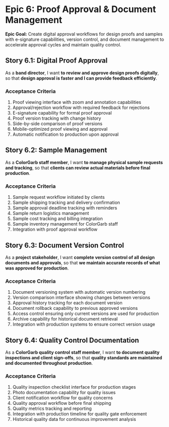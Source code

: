# Epic 6: Proof Approval & Document Management

**Epic Goal:** Create digital approval workflows for design proofs and samples with e-signature capabilities, version control, and document management to accelerate approval cycles and maintain quality control.

## Story 6.1: Digital Proof Approval

As a **band director**,
I want **to review and approve design proofs digitally**,
so that **design approval is faster and I can provide feedback efficiently**.

### Acceptance Criteria
1. Proof viewing interface with zoom and annotation capabilities
2. Approval/rejection workflow with required feedback for rejections
3. E-signature capability for formal proof approval
4. Proof version tracking with change history
5. Side-by-side comparison of proof versions
6. Mobile-optimized proof viewing and approval
7. Automatic notification to production upon approval

## Story 6.2: Sample Management

As a **ColorGarb staff member**,
I want **to manage physical sample requests and tracking**,
so that **clients can review actual materials before final production**.

### Acceptance Criteria
1. Sample request workflow initiated by clients
2. Sample shipping tracking and delivery confirmation
3. Sample approval deadline tracking with reminders
4. Sample return logistics management
5. Sample cost tracking and billing integration
6. Sample inventory management for ColorGarb staff
7. Integration with proof approval workflow

## Story 6.3: Document Version Control

As a **project stakeholder**,
I want **complete version control of all design documents and approvals**,
so that **we maintain accurate records of what was approved for production**.

### Acceptance Criteria
1. Document versioning system with automatic version numbering
2. Version comparison interface showing changes between versions
3. Approval history tracking for each document version
4. Document rollback capability to previous approved versions
5. Access control ensuring only current versions are used for production
6. Archive capability for historical document retrieval
7. Integration with production systems to ensure correct version usage

## Story 6.4: Quality Control Documentation

As a **ColorGarb quality control staff member**,
I want **to document quality inspections and client sign-offs**,
so that **quality standards are maintained and documented throughout production**.

### Acceptance Criteria
1. Quality inspection checklist interface for production stages
2. Photo documentation capability for quality issues
3. Client notification workflow for quality concerns
4. Quality approval workflow before final shipping
5. Quality metrics tracking and reporting
6. Integration with production timeline for quality gate enforcement
7. Historical quality data for continuous improvement analysis

